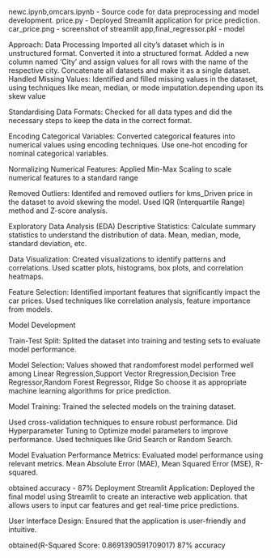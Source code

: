 newc.ipynb,omcars.ipynb - Source code for data preprocessing and model development.
price.py - Deployed Streamlit application for price prediction.
car_price.png - screenshot of streamlit app,final_regressor.pkl - model

Approach:
 Data Processing
Imported all city’s dataset which is in unstructured format.
Converted it into a  structured format.
Added a new column named ‘City’ and assign values for all rows with the name of the respective city.
Concatenate all datasets and make it as a single dataset.
Handled Missing Values: Identified  and filled missing values in the dataset, using techniques like mean, median, or mode imputation.depending upon its skew value

Standardising Data Formats:
Checked for all data types and did the necessary steps to keep the data in the correct format.


Encoding Categorical Variables: Converted categorical features into numerical values using encoding techniques.
Use one-hot encoding for nominal categorical variables.

Normalizing Numerical Features: 
Applied Min-Max Scaling to scale numerical features to a standard range

Removed Outliers: Identifed and removed  outliers for kms_Driven price in the dataset to avoid skewing the model.
Used IQR (Interquartile Range) method and Z-score analysis.



 Exploratory Data Analysis (EDA)
Descriptive Statistics: Calculate summary statistics to understand the distribution of data.
Mean, median, mode, standard deviation, etc.

Data Visualization: Created visualizations to identify patterns and correlations.
Used scatter plots, histograms, box plots, and correlation heatmaps.

Feature Selection: Identified important features that significantly impact the car prices.
Used techniques like correlation analysis, feature importance from models.

 Model Development
 
Train-Test Split: Splited the dataset into training and testing sets to evaluate model performance.


Model Selection: 
Values showed that randomforest model performed well among Linear Regression,Support Vector Rregression,Decision Tree Regressor,Random Forest Regressor,
Ridge
So choose it as appropriate machine learning algorithms for price prediction.




Model Training: Trained the selected models on the training dataset.

Used cross-validation techniques to ensure robust performance.
Did Hyperparameter Tuning to Optimize model parameters to improve performance.
Used techniques like Grid Search or Random Search.

 Model Evaluation
Performance Metrics: Evaluated model performance using relevant metrics.
Mean Absolute Error (MAE), Mean Squared Error (MSE), R-squared.

obtained accuracy - 87%
 Deployment
Streamlit Application: Deployed the final model using Streamlit to create an interactive web application.
that allows users to input car features and get real-time price predictions.

User Interface Design: Ensured that the application is user-friendly and intuitive.

obtained(R-Squared Score: 0.8691390591709017) 87% accuracy
